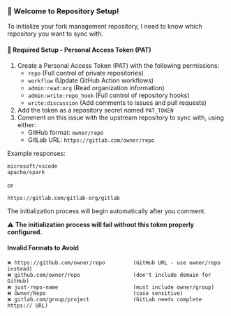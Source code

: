 ### 👋 Welcome to Repository Setup!

To initialize your fork management repository, I need to know which repository you want to sync with.

#### 🔑 Required Setup - Personal Access Token (PAT)

1. Create a Personal Access Token (PAT) with the following permissions:
   - `repo` (Full control of private repositories)
   - `workflow` (Update GitHub Action workflows)
   - `admin:read:org` (Read organization information)
   - `admin:write:repo_hook` (Full control of repository hooks)
   - `write:discussion` (Add comments to issues and pull requests)
2. Add the token as a repository secret named `PAT_TOKEN`
3. Comment on this issue with the upstream repository to sync with, using either:
   - GitHub format: `owner/repo`
   - GitLab URL: `https://gitlab.com/owner/repo`

Example responses:
```kubernetes/kubernetes
microsoft/vscode
apache/spark
```
or
```
https://gitlab.com/gitlab-org/gitlab
```

The initialization process will begin automatically after you comment. 

⚠️ **The initialization process will fail without this token properly configured.**

#### Invalid Formats to Avoid
```
❌ https://github.com/owner/repo         (GitHub URL - use owner/repo instead)
❌ github.com/owner/repo                 (don't include domain for GitHub)
❌ just-repo-name                        (must include owner/group)
❌ Owner/Repo                            (case sensitive)
❌ gitlab.com/group/project              (GitLab needs complete https:// URL)
```
